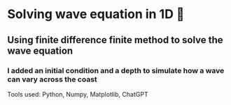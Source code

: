 # Solving wave equation in 1D :ocean:

## Using finite difference finite method to solve the wave equation

### I added an initial condition and a depth to simulate how a wave can vary across the coast

Tools used: Python, Numpy, Matplotlib, ChatGPT
